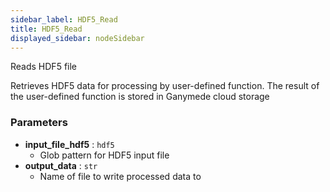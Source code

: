 ```yaml
---
sidebar_label: HDF5_Read
title: HDF5_Read
displayed_sidebar: nodeSidebar
---
```


Reads HDF5 file

Retrieves HDF5 data for processing by user-defined function. The result of the user-defined
function is stored in Ganymede cloud storage


### Parameters
- **input_file_hdf5** : `hdf5`
  - Glob pattern for HDF5 input file
- **output_data** : `str`
  - Name of file to write processed data to